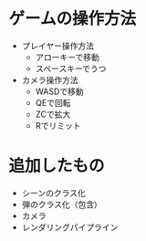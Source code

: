 # ゲームの操作方法
* プレイヤー操作方法
    * アローキーで移動
    * スペースキーでうつ
* カメラ操作方法
    * WASDで移動
    * QEで回転
    * ZCで拡大
    * Rでリミット

# 追加したもの
* シーンのクラス化
* 弾のクラス化（包含）
* カメラ
* レンダリングパイプライン
